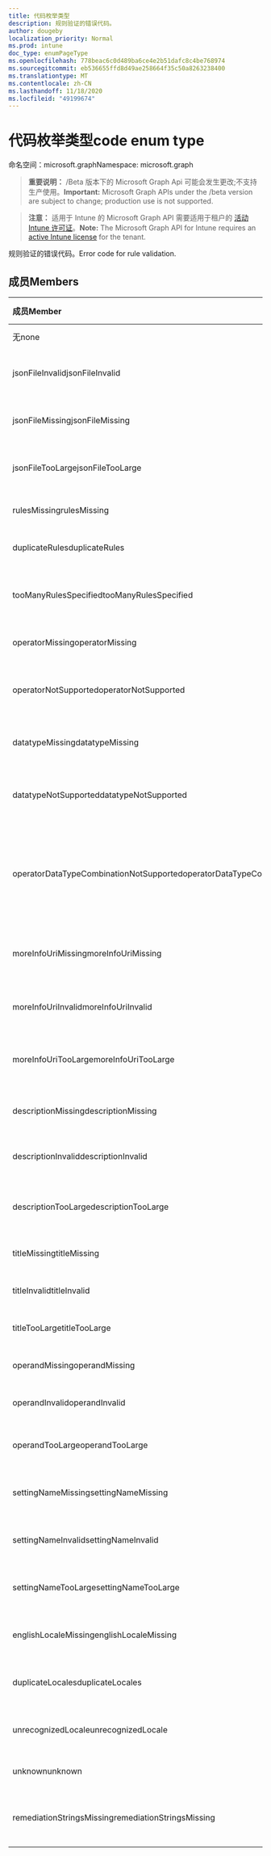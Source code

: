 ```yaml
---
title: 代码枚举类型
description: 规则验证的错误代码。
author: dougeby
localization_priority: Normal
ms.prod: intune
doc_type: enumPageType
ms.openlocfilehash: 778beac6c0d489ba6ce4e2b51dafc8c4be768974
ms.sourcegitcommit: eb536655ffd8d49ae258664f35c50a8263238400
ms.translationtype: MT
ms.contentlocale: zh-CN
ms.lasthandoff: 11/18/2020
ms.locfileid: "49199674"
---
```

# <a name="code-enum-type"></a><span data-ttu-id="f8292-103">代码枚举类型</span><span class="sxs-lookup"><span data-stu-id="f8292-103">code enum type</span></span>

<span data-ttu-id="f8292-104">命名空间：microsoft.graph</span><span class="sxs-lookup"><span data-stu-id="f8292-104">Namespace: microsoft.graph</span></span>

> <span data-ttu-id="f8292-105">**重要说明：** /Beta 版本下的 Microsoft Graph Api 可能会发生更改;不支持生产使用。</span><span class="sxs-lookup"><span data-stu-id="f8292-105">**Important:** Microsoft Graph APIs under the /beta version are subject to change; production use is not supported.</span></span>

> <span data-ttu-id="f8292-106">**注意：** 适用于 Intune 的 Microsoft Graph API 需要适用于租户的 [活动 Intune 许可证](https://go.microsoft.com/fwlink/?linkid=839381)。</span><span class="sxs-lookup"><span data-stu-id="f8292-106">**Note:** The Microsoft Graph API for Intune requires an [active Intune license](https://go.microsoft.com/fwlink/?linkid=839381) for the tenant.</span></span>

<span data-ttu-id="f8292-107">规则验证的错误代码。</span><span class="sxs-lookup"><span data-stu-id="f8292-107">Error code for rule validation.</span></span>

## <a name="members"></a><span data-ttu-id="f8292-108">成员</span><span class="sxs-lookup"><span data-stu-id="f8292-108">Members</span></span>
|<span data-ttu-id="f8292-109">成员</span><span class="sxs-lookup"><span data-stu-id="f8292-109">Member</span></span>|<span data-ttu-id="f8292-110">值</span><span class="sxs-lookup"><span data-stu-id="f8292-110">Value</span></span>|<span data-ttu-id="f8292-111">说明</span><span class="sxs-lookup"><span data-stu-id="f8292-111">Description</span></span>|
|:---|:---|:---|
|<span data-ttu-id="f8292-112">无</span><span class="sxs-lookup"><span data-stu-id="f8292-112">none</span></span>|<span data-ttu-id="f8292-113">0</span><span class="sxs-lookup"><span data-stu-id="f8292-113">0</span></span>|<span data-ttu-id="f8292-114">无错误。</span><span class="sxs-lookup"><span data-stu-id="f8292-114">None error.</span></span>|
|<span data-ttu-id="f8292-115">jsonFileInvalid</span><span class="sxs-lookup"><span data-stu-id="f8292-115">jsonFileInvalid</span></span>|<span data-ttu-id="f8292-116">1</span><span class="sxs-lookup"><span data-stu-id="f8292-116">1</span></span>|<span data-ttu-id="f8292-117">Json 文件无效错误。</span><span class="sxs-lookup"><span data-stu-id="f8292-117">Json file invalid error.</span></span>|
|<span data-ttu-id="f8292-118">jsonFileMissing</span><span class="sxs-lookup"><span data-stu-id="f8292-118">jsonFileMissing</span></span>|<span data-ttu-id="f8292-119">双面</span><span class="sxs-lookup"><span data-stu-id="f8292-119">2</span></span>|<span data-ttu-id="f8292-120">Json 文件缺少错误。</span><span class="sxs-lookup"><span data-stu-id="f8292-120">Json file missing error.</span></span>|
|<span data-ttu-id="f8292-121">jsonFileTooLarge</span><span class="sxs-lookup"><span data-stu-id="f8292-121">jsonFileTooLarge</span></span>|<span data-ttu-id="f8292-122">第三章</span><span class="sxs-lookup"><span data-stu-id="f8292-122">3</span></span>|<span data-ttu-id="f8292-123">Json 文件过大错误。</span><span class="sxs-lookup"><span data-stu-id="f8292-123">Json file too large error.</span></span>|
|<span data-ttu-id="f8292-124">rulesMissing</span><span class="sxs-lookup"><span data-stu-id="f8292-124">rulesMissing</span></span>|<span data-ttu-id="f8292-125">4 </span><span class="sxs-lookup"><span data-stu-id="f8292-125">4</span></span>|<span data-ttu-id="f8292-126">缺少错误的规则。</span><span class="sxs-lookup"><span data-stu-id="f8292-126">Rules missing error.</span></span>|
|<span data-ttu-id="f8292-127">duplicateRules</span><span class="sxs-lookup"><span data-stu-id="f8292-127">duplicateRules</span></span>|<span data-ttu-id="f8292-128">5 </span><span class="sxs-lookup"><span data-stu-id="f8292-128">5</span></span>|<span data-ttu-id="f8292-129">重复规则错误。</span><span class="sxs-lookup"><span data-stu-id="f8292-129">Duplicate rules error.</span></span>|
|<span data-ttu-id="f8292-130">tooManyRulesSpecified</span><span class="sxs-lookup"><span data-stu-id="f8292-130">tooManyRulesSpecified</span></span>|<span data-ttu-id="f8292-131">6 </span><span class="sxs-lookup"><span data-stu-id="f8292-131">6</span></span>|<span data-ttu-id="f8292-132">指定的规则过多错误。</span><span class="sxs-lookup"><span data-stu-id="f8292-132">Too many rules specified error.</span></span>|
|<span data-ttu-id="f8292-133">operatorMissing</span><span class="sxs-lookup"><span data-stu-id="f8292-133">operatorMissing</span></span>|<span data-ttu-id="f8292-134">7 </span><span class="sxs-lookup"><span data-stu-id="f8292-134">7</span></span>|<span data-ttu-id="f8292-135">运算符缺少错误。</span><span class="sxs-lookup"><span data-stu-id="f8292-135">Operator missing error.</span></span>|
|<span data-ttu-id="f8292-136">operatorNotSupported</span><span class="sxs-lookup"><span data-stu-id="f8292-136">operatorNotSupported</span></span>|<span data-ttu-id="f8292-137">8 </span><span class="sxs-lookup"><span data-stu-id="f8292-137">8</span></span>|<span data-ttu-id="f8292-138">运算符不受支持错误。</span><span class="sxs-lookup"><span data-stu-id="f8292-138">Operator not supported error.</span></span>|
|<span data-ttu-id="f8292-139">datatypeMissing</span><span class="sxs-lookup"><span data-stu-id="f8292-139">datatypeMissing</span></span>|<span data-ttu-id="f8292-140">9 </span><span class="sxs-lookup"><span data-stu-id="f8292-140">9</span></span>|<span data-ttu-id="f8292-141">数据类型缺少错误。</span><span class="sxs-lookup"><span data-stu-id="f8292-141">Data type missing error.</span></span>|
|<span data-ttu-id="f8292-142">datatypeNotSupported</span><span class="sxs-lookup"><span data-stu-id="f8292-142">datatypeNotSupported</span></span>|<span data-ttu-id="f8292-143">10  </span><span class="sxs-lookup"><span data-stu-id="f8292-143">10</span></span>|<span data-ttu-id="f8292-144">数据类型不受支持错误。</span><span class="sxs-lookup"><span data-stu-id="f8292-144">Data type not supported error.</span></span>|
|<span data-ttu-id="f8292-145">operatorDataTypeCombinationNotSupported</span><span class="sxs-lookup"><span data-stu-id="f8292-145">operatorDataTypeCombinationNotSupported</span></span>|<span data-ttu-id="f8292-146">11 </span><span class="sxs-lookup"><span data-stu-id="f8292-146">11</span></span>|<span data-ttu-id="f8292-147">运算符数据类型组合不受支持错误。</span><span class="sxs-lookup"><span data-stu-id="f8292-147">Operator data type combination not supported error.</span></span>|
|<span data-ttu-id="f8292-148">moreInfoUriMissing</span><span class="sxs-lookup"><span data-stu-id="f8292-148">moreInfoUriMissing</span></span>|<span data-ttu-id="f8292-149">12 </span><span class="sxs-lookup"><span data-stu-id="f8292-149">12</span></span>|<span data-ttu-id="f8292-150">详细信息 urlmissing 错误。</span><span class="sxs-lookup"><span data-stu-id="f8292-150">More info urlmissing error.</span></span>|
|<span data-ttu-id="f8292-151">moreInfoUriInvalid</span><span class="sxs-lookup"><span data-stu-id="f8292-151">moreInfoUriInvalid</span></span>|<span data-ttu-id="f8292-152">13 </span><span class="sxs-lookup"><span data-stu-id="f8292-152">13</span></span>|<span data-ttu-id="f8292-153">详细信息 url 无效错误。</span><span class="sxs-lookup"><span data-stu-id="f8292-153">More info url invalid error.</span></span>|
|<span data-ttu-id="f8292-154">moreInfoUriTooLarge</span><span class="sxs-lookup"><span data-stu-id="f8292-154">moreInfoUriTooLarge</span></span>|<span data-ttu-id="f8292-155">14 </span><span class="sxs-lookup"><span data-stu-id="f8292-155">14</span></span>|<span data-ttu-id="f8292-156">详细信息您的 ltoo 大错误。</span><span class="sxs-lookup"><span data-stu-id="f8292-156">More info ur ltoo large error.</span></span>|
|<span data-ttu-id="f8292-157">descriptionMissing</span><span class="sxs-lookup"><span data-stu-id="f8292-157">descriptionMissing</span></span>|<span data-ttu-id="f8292-158">15 </span><span class="sxs-lookup"><span data-stu-id="f8292-158">15</span></span>|<span data-ttu-id="f8292-159">Description 缺少错误。</span><span class="sxs-lookup"><span data-stu-id="f8292-159">Description missing error.</span></span>|
|<span data-ttu-id="f8292-160">descriptionInvalid</span><span class="sxs-lookup"><span data-stu-id="f8292-160">descriptionInvalid</span></span>|<span data-ttu-id="f8292-161">16 </span><span class="sxs-lookup"><span data-stu-id="f8292-161">16</span></span>|<span data-ttu-id="f8292-162">Description 无效错误。</span><span class="sxs-lookup"><span data-stu-id="f8292-162">Description invalid error.</span></span>|
|<span data-ttu-id="f8292-163">descriptionTooLarge</span><span class="sxs-lookup"><span data-stu-id="f8292-163">descriptionTooLarge</span></span>|<span data-ttu-id="f8292-164">17 </span><span class="sxs-lookup"><span data-stu-id="f8292-164">17</span></span>|<span data-ttu-id="f8292-165">Description 过大错误。</span><span class="sxs-lookup"><span data-stu-id="f8292-165">Description too large error.</span></span>|
|<span data-ttu-id="f8292-166">titleMissing</span><span class="sxs-lookup"><span data-stu-id="f8292-166">titleMissing</span></span>|<span data-ttu-id="f8292-167">18 </span><span class="sxs-lookup"><span data-stu-id="f8292-167">18</span></span>|<span data-ttu-id="f8292-168">缺少标题错误。</span><span class="sxs-lookup"><span data-stu-id="f8292-168">Title missing error.</span></span>|
|<span data-ttu-id="f8292-169">titleInvalid</span><span class="sxs-lookup"><span data-stu-id="f8292-169">titleInvalid</span></span>|<span data-ttu-id="f8292-170">合</span><span class="sxs-lookup"><span data-stu-id="f8292-170">19</span></span>|<span data-ttu-id="f8292-171">标题无效错误。</span><span class="sxs-lookup"><span data-stu-id="f8292-171">Title invalid error.</span></span>|
|<span data-ttu-id="f8292-172">titleTooLarge</span><span class="sxs-lookup"><span data-stu-id="f8292-172">titleTooLarge</span></span>|<span data-ttu-id="f8292-173">20</span><span class="sxs-lookup"><span data-stu-id="f8292-173">20</span></span>|<span data-ttu-id="f8292-174">"标题太大" 错误。</span><span class="sxs-lookup"><span data-stu-id="f8292-174">Title too large error.</span></span>|
|<span data-ttu-id="f8292-175">operandMissing</span><span class="sxs-lookup"><span data-stu-id="f8292-175">operandMissing</span></span>|<span data-ttu-id="f8292-176"> 21</span><span class="sxs-lookup"><span data-stu-id="f8292-176">21</span></span>|<span data-ttu-id="f8292-177">操作数缺少错误。</span><span class="sxs-lookup"><span data-stu-id="f8292-177">Operand missing error.</span></span>|
|<span data-ttu-id="f8292-178">operandInvalid</span><span class="sxs-lookup"><span data-stu-id="f8292-178">operandInvalid</span></span>|<span data-ttu-id="f8292-179">22</span><span class="sxs-lookup"><span data-stu-id="f8292-179">22</span></span>|<span data-ttu-id="f8292-180">操作数无效错误。</span><span class="sxs-lookup"><span data-stu-id="f8292-180">Operand invalid error.</span></span>|
|<span data-ttu-id="f8292-181">operandTooLarge</span><span class="sxs-lookup"><span data-stu-id="f8292-181">operandTooLarge</span></span>|<span data-ttu-id="f8292-182">上午</span><span class="sxs-lookup"><span data-stu-id="f8292-182">23</span></span>|<span data-ttu-id="f8292-183">操作数过大错误。</span><span class="sxs-lookup"><span data-stu-id="f8292-183">Operand too large error.</span></span>|
|<span data-ttu-id="f8292-184">settingNameMissing</span><span class="sxs-lookup"><span data-stu-id="f8292-184">settingNameMissing</span></span>|<span data-ttu-id="f8292-185">24</span><span class="sxs-lookup"><span data-stu-id="f8292-185">24</span></span>|<span data-ttu-id="f8292-186">设置名称缺少错误。</span><span class="sxs-lookup"><span data-stu-id="f8292-186">Setting name missing error.</span></span>|
|<span data-ttu-id="f8292-187">settingNameInvalid</span><span class="sxs-lookup"><span data-stu-id="f8292-187">settingNameInvalid</span></span>|<span data-ttu-id="f8292-188">word</span><span class="sxs-lookup"><span data-stu-id="f8292-188">25</span></span>|<span data-ttu-id="f8292-189">设置名称无效错误。</span><span class="sxs-lookup"><span data-stu-id="f8292-189">Setting name invalid error.</span></span>|
|<span data-ttu-id="f8292-190">settingNameTooLarge</span><span class="sxs-lookup"><span data-stu-id="f8292-190">settingNameTooLarge</span></span>|<span data-ttu-id="f8292-191">26</span><span class="sxs-lookup"><span data-stu-id="f8292-191">26</span></span>|<span data-ttu-id="f8292-192">设置名称太大错误。</span><span class="sxs-lookup"><span data-stu-id="f8292-192">Setting name too large error.</span></span>|
|<span data-ttu-id="f8292-193">englishLocaleMissing</span><span class="sxs-lookup"><span data-stu-id="f8292-193">englishLocaleMissing</span></span>|<span data-ttu-id="f8292-194">27</span><span class="sxs-lookup"><span data-stu-id="f8292-194">27</span></span>|<span data-ttu-id="f8292-195">英语区域设置缺少错误。</span><span class="sxs-lookup"><span data-stu-id="f8292-195">English locale missing error.</span></span>|
|<span data-ttu-id="f8292-196">duplicateLocales</span><span class="sxs-lookup"><span data-stu-id="f8292-196">duplicateLocales</span></span>|<span data-ttu-id="f8292-197">28</span><span class="sxs-lookup"><span data-stu-id="f8292-197">28</span></span>|<span data-ttu-id="f8292-198">重复区域设置错误。</span><span class="sxs-lookup"><span data-stu-id="f8292-198">Duplicate locales error.</span></span>|
|<span data-ttu-id="f8292-199">unrecognizedLocale</span><span class="sxs-lookup"><span data-stu-id="f8292-199">unrecognizedLocale</span></span>|<span data-ttu-id="f8292-200">29</span><span class="sxs-lookup"><span data-stu-id="f8292-200">29</span></span>|<span data-ttu-id="f8292-201">无法识别的区域设置错误。</span><span class="sxs-lookup"><span data-stu-id="f8292-201">Unrecognized locale error.</span></span>|
|<span data-ttu-id="f8292-202">unknown</span><span class="sxs-lookup"><span data-stu-id="f8292-202">unknown</span></span>|<span data-ttu-id="f8292-203">30</span><span class="sxs-lookup"><span data-stu-id="f8292-203">30</span></span>|<span data-ttu-id="f8292-204">未知错误。</span><span class="sxs-lookup"><span data-stu-id="f8292-204">Unknown error.</span></span>|
|<span data-ttu-id="f8292-205">remediationStringsMissing</span><span class="sxs-lookup"><span data-stu-id="f8292-205">remediationStringsMissing</span></span>|<span data-ttu-id="f8292-206">31</span><span class="sxs-lookup"><span data-stu-id="f8292-206">31</span></span>|<span data-ttu-id="f8292-207">修正字符串缺少错误。</span><span class="sxs-lookup"><span data-stu-id="f8292-207">Remediation strings missing error.</span></span>|




